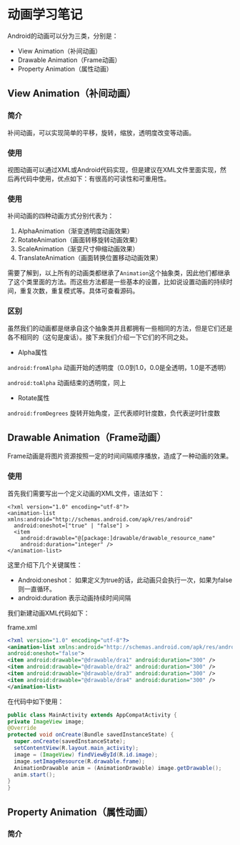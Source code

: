 # 动画学习笔记

Android的动画可以分为三类，分别是：
* View Animation（补间动画）
* Drawable Animation（Frame动画）
* Property Animation（属性动画）

## View Animation（补间动画）
### 简介
补间动画，可以实现简单的平移，旋转，缩放，透明度改变等动画。
### 使用
视图动画可以通过XML或Android代码实现，但是建议在XML文件里面实现，然后再代码中使用，优点如下：有很高的可读性和可重用性。

### 使用
补间动画的四种动画方式分别代表为：
1. AlphaAnimation（渐变透明度动画效果）
2. RotateAnimation（画面转移旋转动画效果）
3. ScaleAnimation（渐变尺寸伸缩动画效果）
4. TranslateAnimation（画面转换位置移动动画效果）

需要了解到，以上所有的动画类都继承了`Animation`这个抽象类，因此他们都继承了这个类里面的方法。而这些方法都是一些基本的设置，比如说设置动画的持续时间，重复次数，重复模式等。具体可查看源码。
### 区别
虽然我们的动画都是继承自这个抽象类并且都拥有一些相同的方法，但是它们还是各不相同的（这句是废话）。接下来我们介绍一下它们的不同之处。

* Alpha属性

`android:fromAlpha` 动画开始的透明度（0.0到1.0，0.0是全透明，1.0是不透明）

`android:toAlpha` 动画结束的透明度，同上

* Rotate属性

`android:fromDegrees` 旋转开始角度，正代表顺时针度数，负代表逆时针度数

## Drawable Animation（Frame动画）
Frame动画是将图片资源按照一定的时间间隔顺序播放，造成了一种动画的效果。

### 使用
首先我们需要写出一个定义动画的XML文件，语法如下：
```
<?xml version="1.0" encoding="utf-8"?>
<animation-list xmlns:android="http://schemas.android.com/apk/res/android"
  android:oneshot=["true" | "false"] >
  <item
    android:drawable="@[package:]drawable/drawable_resource_name"
    android:duration="integer" />
</animation-list>
```
  这里介绍下几个关键属性：
  * Android:oneshot： 如果定义为true的话，此动画只会执行一次，如果为false则一直循环。
  * android:duration 表示动画持续时间间隔

  我们新建动画XML代码如下：

  frame.xml
  ```XML
  <?xml version="1.0" encoding="utf-8"?>
<animation-list xmlns:android="http://schemas.android.com/apk/res/android"
  android:oneshot="false">
  <item android:drawable="@drawable/dra1" android:duration="300" />
  <item android:drawable="@drawable/dra2" android:duration="300" />
  <item android:drawable="@drawable/dra3" android:duration="300" />
  <item android:drawable="@drawable/dra4" android:duration="300" />
</animation-list>
  ```
  在代码中如下使用：
  ```java
public class MainActivity extends AppCompatActivity {
  private ImageView image;
  @Override
  protected void onCreate(Bundle savedInstanceState) {
    super.onCreate(savedInstanceState);
    setContentView(R.layout.main_activity);
    image = (ImageView) findViewById(R.id.image);
    image.setImageResource(R.drawable.frame);
    AnimationDrawable anim = (AnimationDrawable) image.getDrawable();
    anim.start();
  }
}
  ```

## Property Animation（属性动画）
### 简介
